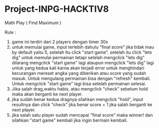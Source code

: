 # Project-INPG-HACKTIV8

Math Play ( Find Maximum )

Rule :
1. game ini terdiri dari 2 players dengan timer 30s
2. untuk memulai game, input terlebih dahulu "final score" jika tidak mau by default yaitu 5, setelah itu click "start game".
   setelah itu click "lets dig" untuk memulai permainan tetapi setelah mengclick "lets dig" dilarang mengclick "start game" lagi
   ataupun mengclick "lets dig" lagi untuk yang kedua kali karna akan terjadi error untuk menghindari kecurangan mereset angka 
   yang diberikan atau score yang sudah masuk. Untuk mengulang permainan bisa dengan "refresh" kembali. Untuk mengclick "start game"
   lagi bisa setelah permainan selesai.
3. Jika salah drag,waktu habis, atau mengclick "check" sebelum hold maka akan berganti ke next player.
4. jika sudah benar kedua dragnya silahkan mengclick "hold", input resultnya dan click "check" jika benar score + 1 jika salah berganti
   ke next player.
5. jika salah satu player sudah mencapai "final score" maka winner! dan silahkan "start game" kembali jika ingin bermain kembali.

